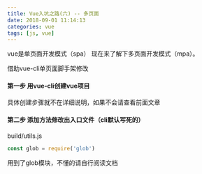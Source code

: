 ```yaml
---
title: Vue入坑之路(六) -- 多页面
date: 2018-09-01 11:14:13
categories: vue
tags: [js, vue]
---
```


vue是单页面开发模式（spa）
现在来了解下多页面开发模式（mpa）。

借助vue-cli单页面脚手架修改

#### 第一步 用vue-cli创建vue项目

具体创建步骤就不在详细说明，如果不会请查看前面文章

#### 第二步 添加方法修改出入口文件（cli默认写死的）

build/utils.js
```js
const glob = require('glob')
```
用到了glob模块，不懂的请自行阅读文档